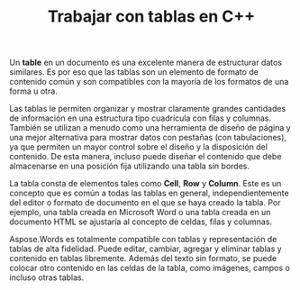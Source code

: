 ﻿---
title: Trabajar con tablas en C++
second_title: Aspose.Words para C++
articleTitle: Trabajar con Tablas
linktitle: Trabajar con Tablas
description: "Cómo trabajar con tablas en C++. Introducción al trabajo con tablas y conceptos de nodos de tabla en Aspose.Words para C++."
type: docs
weight: 190
url: /es/cpp/working-with-tables/
---

Un **table** en un documento es una excelente manera de estructurar datos similares. Es por eso que las tablas son un elemento de formato de contenido común y son compatibles con la mayoría de los formatos de una forma u otra.

Las tablas le permiten organizar y mostrar claramente grandes cantidades de información en una estructura tipo cuadrícula con filas y columnas. También se utilizan a menudo como una herramienta de diseño de página y una mejor alternativa para mostrar datos con pestañas (con tabulaciones), ya que permiten un mayor control sobre el diseño y la disposición del contenido. De esta manera, incluso puede diseñar el contenido que debe almacenarse en una posición fija utilizando una tabla sin bordes.

La tabla consta de elementos tales como **Cell**, **Row** y **Column**. Este es un concepto que es común a todas las tablas en general, independientemente del editor o formato de documento en el que se haya creado la tabla. Por ejemplo, una tabla creada en Microsoft Word o una tabla creada en un documento HTML se ajustaría al concepto de celdas, filas y columnas.

Aspose.Words es totalmente compatible con tablas y representación de tablas de alta fidelidad. Puede editar, cambiar, agregar y eliminar tablas y contenido en tablas libremente. Además del texto sin formato, se puede colocar otro contenido en las celdas de la tabla, como imágenes, campos o incluso otras tablas.